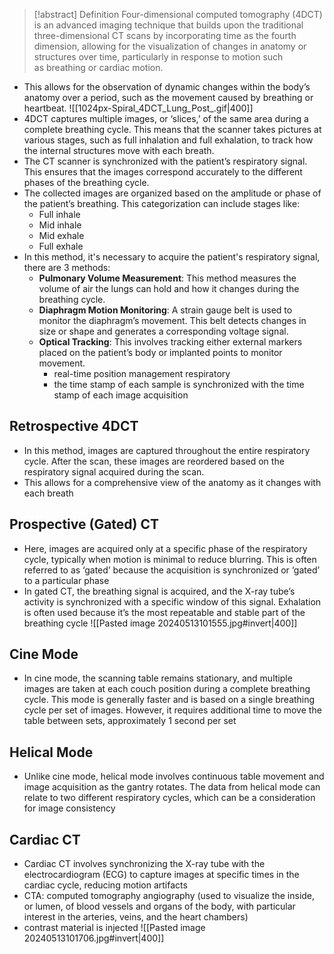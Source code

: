 > [!abstract] Definition 
>  Four-dimensional computed tomography (4DCT) is an advanced imaging technique that builds upon the traditional three-dimensional CT scans by incorporating time as the fourth dimension, allowing for the visualization of changes in anatomy or structures over time, particularly in response to motion such as breathing or cardiac motion.

- This allows for the observation of dynamic changes within the body’s anatomy over a period, such as the movement caused by breathing or heartbeat.
![[1024px-Spiral_4DCT_Lung_Post_.gif|400]]
- 4DCT captures multiple images, or ‘slices,’ of the same area during a complete breathing cycle. This means that the scanner takes pictures at various stages, such as full inhalation and full exhalation, to track how the internal structures move with each breath.
- The CT scanner is synchronized with the patient’s respiratory signal. This ensures that the images correspond accurately to the different phases of the breathing cycle.
- The collected images are organized based on the amplitude or phase of the patient’s breathing. This categorization can include stages like:
	- Full inhale
	- Mid inhale
	- Mid exhale
	- Full exhale
- In this method, it's necessary to acquire the patient's respiratory signal, there are 3 methods:
	- **Pulmonary Volume Measurement**: This method measures the volume of air the lungs can hold and how it changes during the breathing cycle.
	- **Diaphragm Motion Monitoring**: A strain gauge belt is used to monitor the diaphragm’s movement. This belt detects changes in size or shape and generates a corresponding voltage signal.
	- **Optical Tracking**: This involves tracking either external markers placed on the patient’s body or implanted points to monitor movement.
	    - real-time position management respiratory
	    - the time stamp of each sample is synchronized with the time stamp of each image acquisition
## Retrospective 4DCT
- In this method, images are captured throughout the entire respiratory cycle. After the scan, these images are reordered based on the respiratory signal acquired during the scan. 
- This allows for a comprehensive view of the anatomy as it changes with each breath
## Prospective (Gated) CT
- Here, images are acquired only at a specific phase of the respiratory cycle, typically when motion is minimal to reduce blurring. This is often referred to as ‘gated’ because the acquisition is synchronized or ‘gated’ to a particular phase
- In gated CT, the breathing signal is acquired, and the X-ray tube’s activity is synchronized with a specific window of this signal. Exhalation is often used because it’s the most repeatable and stable part of the breathing cycle
![[Pasted image 20240513101555.jpg#invert|400]]
## Cine Mode
- In cine mode, the scanning table remains stationary, and multiple images are taken at each couch position during a complete breathing cycle. This mode is generally faster and is based on a single breathing cycle per set of images. However, it requires additional time to move the table between sets, approximately 1 second per set 
## Helical Mode 
- Unlike cine mode, helical mode involves continuous table movement and image acquisition as the gantry rotates. The data from helical mode can relate to two different respiratory cycles, which can be a consideration for image consistency 
## Cardiac CT
- Cardiac CT involves synchronizing the X-ray tube with the electrocardiogram (ECG) to capture images at specific times in the cardiac cycle, reducing motion artifacts
- CTA: computed tomography angiography (used to visualize the inside, or lumen, of blood vessels and organs of the body, with particular interest in the arteries, veins, and the heart chambers)
- contrast material is injected
![[Pasted image 20240513101706.jpg#invert|400]]